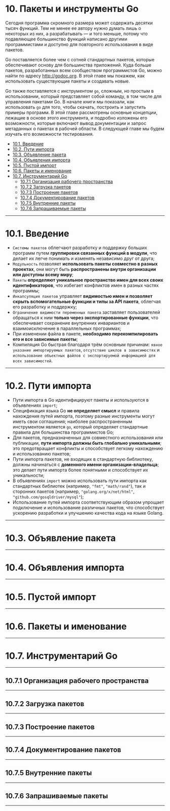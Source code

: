 # 10. Пакеты и инструменты Go

Сегодня программа скромного размера может содержать десятки тысяч функций. Тем не менее ее автору нужно думать лишь о
некоторых из них, а разрабатывать — и того меньше, потому что подавляющее большинство функций написано другими
программистами и доступно для повторного использования в виде пакетов.

Go поставляется более чем с сотней стандартных пакетов, которые обеспечивают основу для большинства приложений. Куда
больше пакетов, разработанных всем сообществом программистов Go, можно найти по адресу http://godoc.org. В этой главе мы
покажем, как использовать существующие пакеты и создавать новые.

Go также поставляется с инструментом `go`, сложным, но простым в использовании, который представляет собой команду, в
том числе для управления пакетами Go. В начале книги мы показали, как использовать `go` для того, чтобы скачать,
построить и запустить примеры программ. В этой главе рассмотрены основные концепции, лежащие в основе этого инструмента,
и подробно изложены его возможности, которые включают вывод документации и запрос метаданных о пакетах в рабочей
области. В следующей главе мы будем изучать его возможности тестирования.

<!-- TOC -->

* [10.1. Введение](#101-введение)
* [10.2. Пути импорта](#102-пути-импорта)
* [10.3. Объявление пакета](#103-объявление-пакета)
* [10.4. Объявления импорта](#104-объявления-импорта)
* [10.5. Пустой импорт](#105-пустой-импорт)
* [10.6. Пакеты и именование](#106-пакеты-и-именование)
* [10.7. Инструментарий Go](#107-инструментарий-go)
	* [10.7.1 Организация рабочего пространства](#1071-организация-рабочего-пространства)
	* [10.7.2 Загрузка пакетов](#1072-загрузка-пакетов)
	* [10.7.3 Построение пакетов](#1073-построение-пакетов)
	* [10.7.4 Документирование пакетов](#1074-документирование-пакетов)
	* [10.7.5 Внутренние пакеты](#1075-внутренние-пакеты)
	* [10.7.6 Запрашиваемые пакеты](#1076-запрашиваемые-пакеты)

<!-- TOC -->

____

# 10.1. Введение

* `Системы пакетов` облегчают разработку и поддержку больших программ путем **группировки связанных функций в модули**,
  что делает их легче понимать и изменять независимо друг от друга;
* `Модульность` позволяет **использовать пакеты совместно в разных проектах**, они могут быть **распространены внутри
  организации или доступны всему миру**;
* `Пакеты` **определяют уникальное пространство имен для всех своих идентификаторов**, что избегает конфликтов имен в
  разных частях программы;
* `Инкапсуляция пакетов` управляет **видимостью имен и позволяет скрыть вспомогательные функции и типы за API пакета**,
  облегчая его разработку и поддержку;
* `Ограничение видимости переменных пакета` заставляет пользователей обращаться к ним **только через экспортированные
  функции**, что обеспечивает сохранение внутренних инвариантов и взаимоисключение в параллельных программах;
* При изменении файла в пакете, **необходимо перекомпилировать его и все зависимые пакеты**;
* Компиляция Go быстрая благодаря трём основным причинам: `явное указание импортируемых пакетов`, `отсутствие циклов в
  зависимостях` и `использование объектных файлов с экспортируемой информацией для всех зависимостей`.

____

# 10.2. Пути импорта

* Пути импорта в Go идентифицируют пакеты и используются в объявлениях `import`;
* Спецификация языка Go **не определяет смысл** и правила нахождения путей импорта, поэтому разные инструменты могут
  иметь свои соглашения; наиболее распространенным инструментом является `go`, который определяет стандартные правила
  для большинства программистов Go;
* Для пакетов, предназначенных для совместного использования или публикации, **пути импорта должны быть глобально
  уникальными**; это предотвращает конфликты и способствует легкому нахождению и использованию пакетов;
* Пути импорта пакетов, не входящих в стандартную библиотеку, должны начинаться с **доменного имени
  организации-владельца**; это делает пути импорта более понятными и способствует их уникальности;
* В объявлениях `import` можно использовать пути импорта как стандартных библиотек (например, `"fmt"`, `"math/rand"`),
  так и сторонних пакетов (например, `"golang.org/x/net/html"`, `"github.com/gosqldriver/mysql"`);
* Использование путей импорта соответствующим образом упрощает подключение и использование различных пакетов, что
  способствует ускорению разработки и улучшению качества кода на языке Golang.

____

# 10.3. Объявление пакета

____

# 10.4. Объявления импорта

____

# 10.5. Пустой импорт

____

# 10.6. Пакеты и именование

____

# 10.7. Инструментарий Go

____

## 10.7.1 Организация рабочего пространства

____

## 10.7.2 Загрузка пакетов

____

## 10.7.3 Построение пакетов

____

## 10.7.4 Документирование пакетов

____

## 10.7.5 Внутренние пакеты

____

## 10.7.6 Запрашиваемые пакеты

____